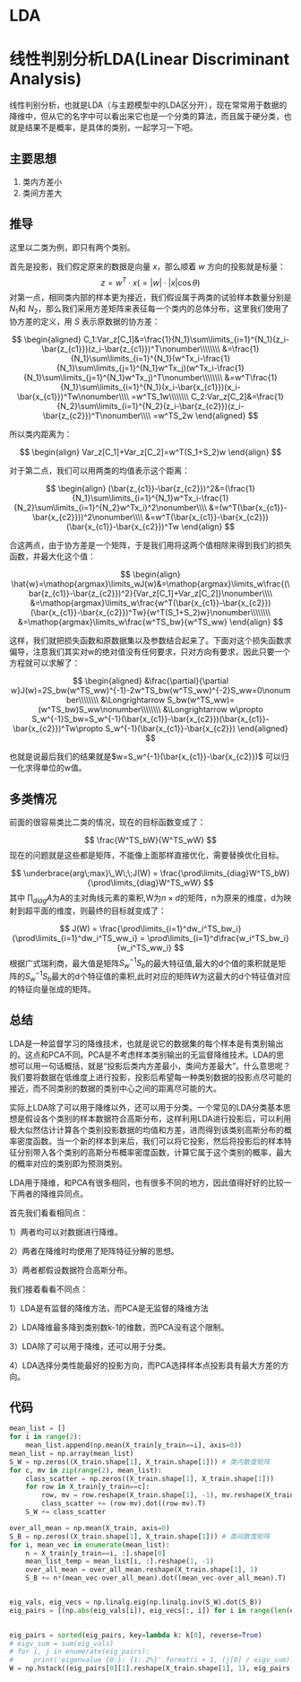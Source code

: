 # LDA


# 线性判别分析LDA(Linear Discriminant Analysis)
线性判别分析，也就是LDA（与主题模型中的LDA区分开），现在常常用于数据的降维中，但从它的名字中可以看出来它也是一个分类的算法，而且属于硬分类，也就是结果不是概率，是具体的类别，一起学习一下吧。

## 主要思想
1. 类内方差小
2. 类间方差大

## 推导
这里以二类为例，即只有两个类别。

首先是投影，我们假定原来的数据是向量 $x$，那么顺着 $ w$ 方向的投影就是标量：
$$
z=w^T\cdot x(=|w|\cdot|x|\cos\theta)
$$
对第一点，相同类内部的样本更为接近，我们假设属于两类的试验样本数量分别是 $N_1$和 $N_2$，那么我们采用方差矩阵来表征每一个类内的总体分布，这里我们使用了协方差的定义，用 $S$ 表示原数据的协方差：

$$
\begin{aligned}
C_1:Var_z[C_1]&=\frac{1}{N_1}\sum\limits_{i=1}^{N_1}(z_i-\bar{z_{c1}})(z_i-\bar{z_{c1}})^T\nonumber\\\\\\\\
&=\frac{1}{N_1}\sum\limits_{i=1}^{N_1}(w^Tx_i-\frac{1}{N_1}\sum\limits_{j=1}^{N_1}w^Tx_j)(w^Tx_i-\frac{1}{N_1}\sum\limits_{j=1}^{N_1}w^Tx_j)^T\nonumber\\\\\\\\
&=w^T\frac{1}{N_1}\sum\limits_{i=1}^{N_1}(x_i-\bar{x_{c1}})(x_i-\bar{x_{c1}})^Tw\nonumber\\\\
=w^TS_1w\\\\\\\\
C_2:Var_z[C_2]&=\frac{1}{N_2}\sum\limits_{i=1}^{N_2}(z_i-\bar{z_{c2}})(z_i-\bar{z_{c2}})^T\nonumber\\\\
=w^TS_2w
\end{aligned}
$$

所以类内距离为：

$$
\begin{align}
Var_z[C_1]+Var_z[C_2]=w^T(S_1+S_2)w
\end{align}
$$


对于第二点，我们可以用两类的均值表示这个距离：

$$
\begin{align}
(\bar{z_{c1}}-\bar{z_{c2}})^2&=(\frac{1}{N_1}\sum\limits_{i=1}^{N_1}w^Tx_i-\frac{1}{N_2}\sum\limits_{i=1}^{N_2}w^Tx_i)^2\nonumber\\\\
&=(w^T(\bar{x_{c1}}-\bar{x_{c2}}))^2\nonumber\\\\
&=w^T(\bar{x_{c1}}-\bar{x_{c2}})(\bar{x_{c1}}-\bar{x_{c2}})^Tw
\end{align}
$$

合这两点，由于协方差是一个矩阵，于是我们用将这两个值相除来得到我们的损失函数，并最大化这个值：

$$
\begin{align}
\hat{w}=\mathop{argmax}\limits_wJ(w)&=\mathop{argmax}\limits_w\frac{(\bar{z_{c1}}-\bar{z_{c2}})^2}{Var_z[C_1]+Var_z[C_2]}\nonumber\\\\
&=\mathop{argmax}\limits_w\frac{w^T(\bar{x_{c1}}-\bar{x_{c2}})(\bar{x_{c1}}-\bar{x_{c2}})^Tw}{w^T(S_1+S_2)w}\nonumber\\\\\\\\
&=\mathop{argmax}\limits_w\frac{w^TS_bw}{w^TS_ww}
\end{align}
$$

这样，我们就把损失函数和原数据集以及参数结合起来了。下面对这个损失函数求偏导，注意我们其实对w的绝对值没有任何要求，只对方向有要求，因此只要一个方程就可以求解了：

$$
\begin{aligned}
&\frac{\partial}{\partial w}J(w)=2S_bw(w^TS_ww)^{-1}-2w^TS_bw(w^TS_ww)^{-2}S_ww=0\nonumber\\\\\\\\
&\Longrightarrow S_bw(w^TS_ww)=(w^TS_bw)S_ww\nonumber\\\\\\\\
&\Longrightarrow w\propto S_w^{-1}S_bw=S_w^{-1}(\bar{x_{c1}}-\bar{x_{c2}})(\bar{x_{c1}}-\bar{x_{c2}})^Tw\propto S_w^{-1}(\bar{x_{c1}}-\bar{x_{c2}})
\end{aligned}
$$

也就是说最后我们的结果就是$w=S_w^{-1}(\bar{x_{c1}}-\bar{x_{c2}})$
可以归一化求得单位的w值。

## 多类情况
前面的很容易类比二类的情况，现在的目标函数变成了：

$$
\frac{W^TS_bW}{W^TS_wW}
$$
现在的问题就是这些都是矩阵，不能像上面那样直接优化，需要替换优化目标。

$$
\underbrace{arg\;max}\_W\;\;J(W) = \frac{\prod\limits_{diag}W^TS_bW}{\prod\limits_{diag}W^TS_wW}
$$
其中 $\prod_{diag}A$为A的主对角线元素的乘积,W为$n \times d$的矩阵，n为原来的维度，d为映射到超平面的维度，则最终的目标就变成了：

$$
J(W) = \frac{\prod\limits_{i=1}^dw_i^TS_bw_i}{\prod\limits_{i=1}^dw_i^TS_ww_i} = \prod\limits_{i=1}^d\frac{w_i^TS_bw_i}{w_i^TS_ww_i}
$$
根据广式瑞利商，最大值是矩阵$S_w^{-1}S_b$的最大特征值,最大的d个值的乘积就是矩阵的$S_w^{-1}S_b$最大的d个特征值的乘积,此时对应的矩阵$W$为这最大的d个特征值对应的特征向量张成的矩阵。


## 总结

LDA是一种监督学习的降维技术，也就是说它的数据集的每个样本是有类别输出的。这点和PCA不同。PCA是不考虑样本类别输出的无监督降维技术。LDA的思想可以用一句话概括，就是“投影后类内方差最小，类间方差最大”。什么意思呢？ 我们要将数据在低维度上进行投影，投影后希望每一种类别数据的投影点尽可能的接近，而不同类别的数据的类别中心之间的距离尽可能的大。



实际上LDA除了可以用于降维以外，还可以用于分类。一个常见的LDA分类基本思想是假设各个类别的样本数据符合高斯分布，这样利用LDA进行投影后，可以利用极大似然估计计算各个类别投影数据的均值和方差，进而得到该类别高斯分布的概率密度函数。当一个新的样本到来后，我们可以将它投影，然后将投影后的样本特征分别带入各个类别的高斯分布概率密度函数，计算它属于这个类别的概率，最大的概率对应的类别即为预测类别。

LDA用于降维，和PCA有很多相同，也有很多不同的地方，因此值得好好的比较一下两者的降维异同点。

首先我们看看相同点：

1）两者均可以对数据进行降维。

2）两者在降维时均使用了矩阵特征分解的思想。

3）两者都假设数据符合高斯分布。

我们接着看看不同点：

1）LDA是有监督的降维方法，而PCA是无监督的降维方法

2）LDA降维最多降到类别数k-1的维数，而PCA没有这个限制。

3）LDA除了可以用于降维，还可以用于分类。

4）LDA选择分类性能最好的投影方向，而PCA选择样本点投影具有最大方差的方向。

## 代码

```python
mean_list = []
for i in range(2):
    mean_list.append(np.mean(X_train[y_train==i], axis=0))
mean_list = np.array(mean_list)
S_W = np.zeros((X_train.shape[1], X_train.shape[1])) # 类内散度矩阵
for c, mv in zip(range(2), mean_list):
    class_scatter = np.zeros((X_train.shape[1], X_train.shape[1]))
    for row in X_train[y_train==c]:
        row, mv = row.reshape(X_train.shape[1], -1), mv.reshape(X_train.shape[1], -1)
        class_scatter += (row-mv).dot((row-mv).T)
    S_W += class_scatter

over_all_mean = np.mean(X_train, axis=0)
S_B = np.zeros((X_train.shape[1], X_train.shape[1])) # 类间散度矩阵
for i, mean_vec in enumerate(mean_list):
    n = X_train[y_train==i, :].shape[0]
    mean_list_temp = mean_list[i, :].reshape(1, -1)
    over_all_mean = over_all_mean.reshape(X_train.shape[1], 1)
    S_B += n*(mean_vec-over_all_mean).dot((mean_vec-over_all_mean).T)


eig_vals, eig_vecs = np.linalg.eig(np.linalg.inv(S_W).dot(S_B))
eig_pairs = [(np.abs(eig_vals[i]), eig_vecs[:, i]) for i in range(len(eig_vals))]
 

eig_pairs = sorted(eig_pairs, key=lambda k: k[0], reverse=True)
# eigv_sum = sum(eig_vals)
# for i, j in enumerate(eig_pairs):
#     print('eigenvalue {0:}: {1:.2%}'.format(i + 1, (j[0] / eigv_sum).real)) # 根据百分比显示特征值，从而选取最大的n个特征值
W = np.hstack((eig_pairs[0][1].reshape(X_train.shape[1], 1), eig_pairs[1][1].reshape(X_train.shape[1], 1)))
```






